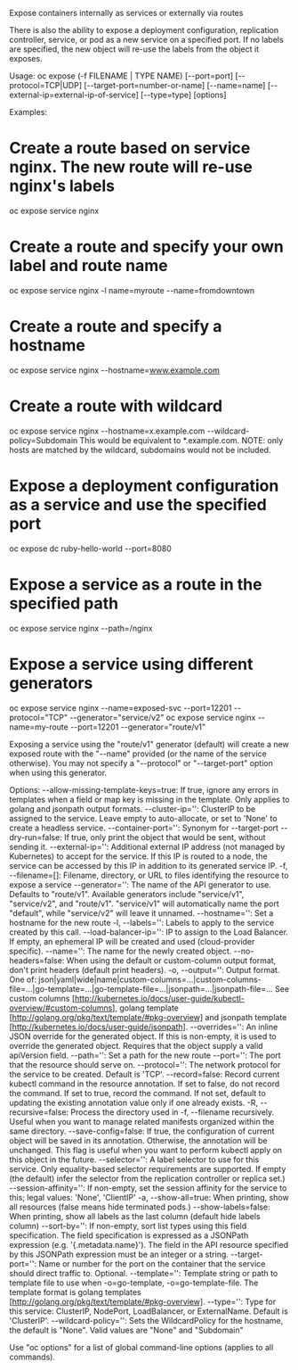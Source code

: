 Expose containers internally as services or externally via routes 

There is also the ability to expose a deployment configuration, replication controller, service, or pod as a new service on a specified port. If no labels are specified, the new object will re-use the labels from the object it exposes.

Usage:
  oc expose (-f FILENAME | TYPE NAME) [--port=port] [--protocol=TCP|UDP] [--target-port=number-or-name] [--name=name] [--external-ip=external-ip-of-service] [--type=type] [options]

Examples:
  # Create a route based on service nginx. The new route will re-use nginx's labels
  oc expose service nginx
  
  # Create a route and specify your own label and route name
  oc expose service nginx -l name=myroute --name=fromdowntown
  
  # Create a route and specify a hostname
  oc expose service nginx --hostname=www.example.com
  
  # Create a route with wildcard
  oc expose service nginx --hostname=x.example.com --wildcard-policy=Subdomain
  This would be equivalent to *.example.com. NOTE: only hosts are matched by the wildcard, subdomains would not be included.
  
  # Expose a deployment configuration as a service and use the specified port
  oc expose dc ruby-hello-world --port=8080
  
  # Expose a service as a route in the specified path
  oc expose service nginx --path=/nginx
  
  # Expose a service using different generators
  oc expose service nginx --name=exposed-svc --port=12201 --protocol="TCP" --generator="service/v2"
  oc expose service nginx --name=my-route --port=12201 --generator="route/v1"
  
  Exposing a service using the "route/v1" generator (default) will create a new exposed route with the "--name" provided
  (or the name of the service otherwise). You may not specify a "--protocol" or "--target-port" option when using this generator.

Options:
      --allow-missing-template-keys=true: If true, ignore any errors in templates when a field or map key is missing in the template. Only applies to golang and jsonpath output formats.
      --cluster-ip='': ClusterIP to be assigned to the service. Leave empty to auto-allocate, or set to 'None' to create a headless service.
      --container-port='': Synonym for --target-port
      --dry-run=false: If true, only print the object that would be sent, without sending it.
      --external-ip='': Additional external IP address (not managed by Kubernetes) to accept for the service. If this IP is routed to a node, the service can be accessed by this IP in addition to its generated service IP.
  -f, --filename=[]: Filename, directory, or URL to files identifying the resource to expose a service
      --generator='': The name of the API generator to use. Defaults to "route/v1". Available generators include "service/v1", "service/v2", and "route/v1". "service/v1" will automatically name the port "default", while "service/v2" will leave it unnamed.
      --hostname='': Set a hostname for the new route
  -l, --labels='': Labels to apply to the service created by this call.
      --load-balancer-ip='': IP to assign to the Load Balancer. If empty, an ephemeral IP will be created and used (cloud-provider specific).
      --name='': The name for the newly created object.
      --no-headers=false: When using the default or custom-column output format, don't print headers (default print headers).
  -o, --output='': Output format. One of: json|yaml|wide|name|custom-columns=...|custom-columns-file=...|go-template=...|go-template-file=...|jsonpath=...|jsonpath-file=... See custom columns [http://kubernetes.io/docs/user-guide/kubectl-overview/#custom-columns], golang template [http://golang.org/pkg/text/template/#pkg-overview] and jsonpath template [http://kubernetes.io/docs/user-guide/jsonpath].
      --overrides='': An inline JSON override for the generated object. If this is non-empty, it is used to override the generated object. Requires that the object supply a valid apiVersion field.
      --path='': Set a path for the new route
      --port='': The port that the resource should serve on.
      --protocol='': The network protocol for the service to be created. Default is 'TCP'.
      --record=false: Record current kubectl command in the resource annotation. If set to false, do not record the command. If set to true, record the command. If not set, default to updating the existing annotation value only if one already exists.
  -R, --recursive=false: Process the directory used in -f, --filename recursively. Useful when you want to manage related manifests organized within the same directory.
      --save-config=false: If true, the configuration of current object will be saved in its annotation. Otherwise, the annotation will be unchanged. This flag is useful when you want to perform kubectl apply on this object in the future.
      --selector='': A label selector to use for this service. Only equality-based selector requirements are supported. If empty (the default) infer the selector from the replication controller or replica set.)
      --session-affinity='': If non-empty, set the session affinity for the service to this; legal values: 'None', 'ClientIP'
  -a, --show-all=true: When printing, show all resources (false means hide terminated pods.)
      --show-labels=false: When printing, show all labels as the last column (default hide labels column)
      --sort-by='': If non-empty, sort list types using this field specification.  The field specification is expressed as a JSONPath expression (e.g. '{.metadata.name}'). The field in the API resource specified by this JSONPath expression must be an integer or a string.
      --target-port='': Name or number for the port on the container that the service should direct traffic to. Optional.
      --template='': Template string or path to template file to use when -o=go-template, -o=go-template-file. The template format is golang templates [http://golang.org/pkg/text/template/#pkg-overview].
      --type='': Type for this service: ClusterIP, NodePort, LoadBalancer, or ExternalName. Default is 'ClusterIP'.
      --wildcard-policy='': Sets the WildcardPolicy for the hostname, the default is "None". Valid values are "None" and "Subdomain"

Use "oc options" for a list of global command-line options (applies to all commands).
